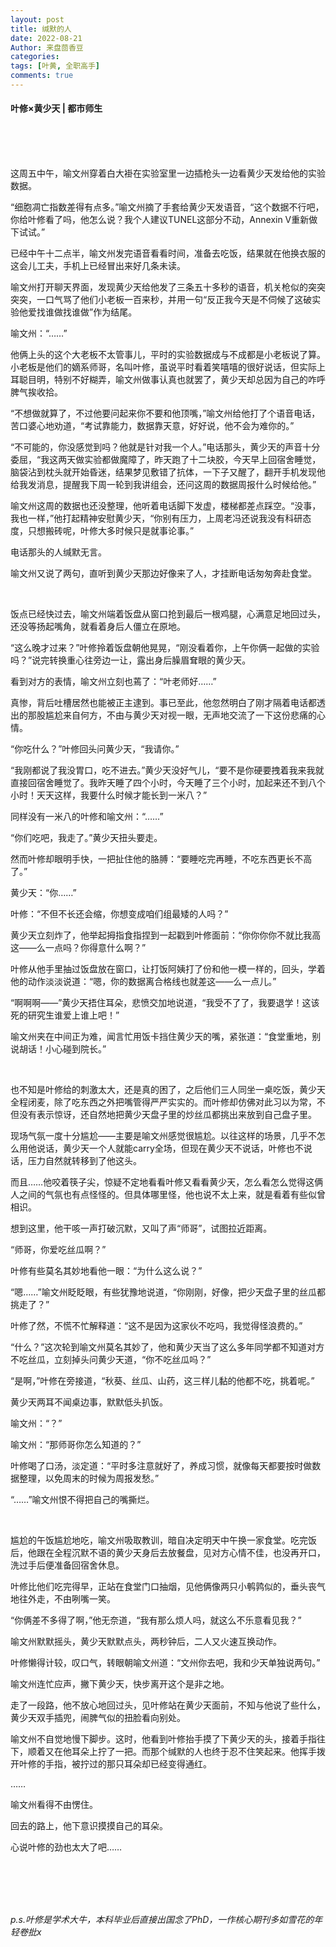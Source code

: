 ```yaml
---
layout: post
title: 缄默的人
date: 2022-08-21
Author: 来盘茴香豆
categories: 
tags: [叶黄, 全职高手]
comments: true
---
```


#### 叶修×黄少天 | 都市师生

<br/>
<br/>
<br/>



这周五中午，喻文州穿着白大褂在实验室里一边插枪头一边看黄少天发给他的实验数据。

“细胞凋亡指数差得有点多。”喻文州摘了手套给黄少天发语音，“这个数据不行吧，你给叶修看了吗，他怎么说？我个人建议TUNEL这部分不动，Annexin V重新做下试试。”

已经中午十二点半，喻文州发完语音看看时间，准备去吃饭，结果就在他换衣服的这会儿工夫，手机上已经冒出来好几条未读。

喻文州打开聊天界面，发现黄少天给他发了三条五十多秒的语音，机关枪似的突突突突，一口气骂了他们小老板一百来秒，并用一句“反正我今天是不伺候了这破实验他爱找谁做找谁做”作为结尾。

喻文州：“……”

他俩上头的这个大老板不太管事儿，平时的实验数据成与不成都是小老板说了算。小老板是他们的嫡系师哥，名叫叶修，虽说平时看着笑嘻嘻的很好说话，但实际上耳聪目明，特别不好糊弄，喻文州做事认真也就罢了，黄少天却总因为自己的咋呼脾气挨收拾。

“不想做就算了，不过他要问起来你不要和他顶嘴，”喻文州给他打了个语音电话，苦口婆心地劝道，“考试靠能力，数据靠天意，好好说，他不会为难你的。”

“不可能的，你没感觉到吗？他就是针对我一个人。”电话那头，黄少天的声音十分委屈，“我这两天做实验都做魔障了，昨天跑了十二块胶，今天早上回宿舍睡觉，脑袋沾到枕头就开始昏迷，结果梦见敷错了抗体，一下子又醒了，翻开手机发现他给我发消息，提醒我下周一轮到我讲组会，还问这周的数据周报什么时候给他。”

喻文州这周的数据也还没整理，他听着电话脚下发虚，楼梯都差点踩空。“没事，我也一样，”他打起精神安慰黄少天，“你别有压力，上周老冯还说我没有科研态度，只想搬砖呢，叶修大多时候只是就事论事。”

电话那头的人缄默无言。

喻文州又说了两句，直听到黄少天那边好像来了人，才挂断电话匆匆奔赴食堂。

<br/>

饭点已经快过去，喻文州端着饭盘从窗口抢到最后一根鸡腿，心满意足地回过头，还没等扬起嘴角，就看着身后人僵立在原地。

“这么晚才过来？”叶修拎着饭盘朝他晃晃，“刚没看着你，上午你俩一起做的实验吗？”说完转换重心往旁边一让，露出身后臊眉耷眼的黄少天。

看到对方的表情，喻文州立刻也蔫了：“叶老师好……”

真惨，背后吐槽居然也能被正主逮到。事已至此，他忽然明白了刚才隔着电话都透出的那股尴尬来自何方，不由与黄少天对视一眼，无声地交流了一下这份悲痛的心情。

“你吃什么？”叶修回头问黄少天，“我请你。”

“我刚都说了我没胃口，吃不进去。”黄少天没好气儿，“要不是你硬要拽着我来我就直接回宿舍睡觉了。我昨天睡了四个小时，今天睡了三个小时，加起来还不到八个小时！天天这样，我要什么时候才能长到一米八？”

同样没有一米八的叶修和喻文州：“……”

“你们吃吧，我走了。”黄少天扭头要走。

然而叶修却眼明手快，一把扯住他的胳膊：“要睡吃完再睡，不吃东西更长不高了。”

黄少天：“你……”

叶修：“不但不长还会缩，你想变成咱们组最矮的人吗？”

黄少天立刻炸了，他举起拇指食指捏到一起戳到叶修面前：“你你你你不就比我高这——么一点吗？你得意什么啊？”

叶修从他手里抽过饭盘放在窗口，让打饭阿姨打了份和他一模一样的，回头，学着他的动作淡淡说道：“嗯，你的数据离合格线也就差这——么一点儿。”

“啊啊啊——”黄少天捂住耳朵，悲愤交加地说道，“我受不了了，我要退学！这该死的研究生谁爱上谁上吧！”

喻文州夹在中间正为难，闻言忙用饭卡挡住黄少天的嘴，紧张道：“食堂重地，别说胡话！小心碰到院长。”

<br/>

也不知是叶修给的刺激太大，还是真的困了，之后他们三人同坐一桌吃饭，黄少天全程闭麦，除了吃东西之外把嘴管得严严实实的。而叶修却仿佛对此习以为常，不但没有表示惊讶，还自然地把黄少天盘子里的炒丝瓜都挑出来放到自己盘子里。

现场气氛一度十分尴尬——主要是喻文州感觉很尴尬。以往这样的场景，几乎不怎么用他说话，黄少天一个人就能carry全场，但现在黄少天不说话，叶修也不说话，压力自然就转移到了他这头。

而且……他咬着筷子尖，惊疑不定地看看叶修又看看黄少天，怎么看怎么觉得这俩人之间的气氛也有点怪怪的。但具体哪里怪，他也说不太上来，就是看着有些似曾相识。

想到这里，他干咳一声打破沉默，又叫了声“师哥”，试图拉近距离。

“师哥，你爱吃丝瓜啊？”

叶修有些莫名其妙地看他一眼：“为什么这么说？”

“嗯……”喻文州眨眨眼，有些犹豫地说道，“你刚刚，好像，把少天盘子里的丝瓜都挑走了？”

叶修了然，不慌不忙解释道：“这不是因为这家伙不吃吗，我觉得怪浪费的。”

“什么？”这次轮到喻文州莫名其妙了，他和黄少天当了这么多年同学都不知道对方不吃丝瓜，立刻掉头问黄少天道，“你不吃丝瓜吗？”

“是啊，”叶修在旁接道，“秋葵、丝瓜、山药，这三样儿黏的他都不吃，挑着呢。”

黄少天两耳不闻桌边事，默默低头扒饭。

喻文州：“？”

喻文州：“那师哥你怎么知道的？”

叶修喝了口汤，淡定道：“平时多注意就好了，养成习惯，就像每天都要按时做数据整理，以免周末的时候为周报发愁。”

“……”喻文州恨不得把自己的嘴撕烂。

<br/>

尴尬的午饭尴尬地吃，喻文州吸取教训，暗自决定明天中午换一家食堂。吃完饭后，他跟在全程沉默不语的黄少天身后去放餐盘，见对方心情不佳，也没再开口，洗过手后便准备回宿舍休息。

叶修比他们吃完得早，正站在食堂门口抽烟，见他俩像两只小鹌鹑似的，垂头丧气地往外走，不由咧嘴一笑。

“你俩差不多得了啊，”他无奈道，“我有那么烦人吗，就这么不乐意看见我？”

喻文州默默摇头，黄少天默默点头，两秒钟后，二人又火速互换动作。

叶修懒得计较，叹口气，转眼朝喻文州道：“文州你去吧，我和少天单独说两句。”

喻文州连忙应声，撇下黄少天，快步离开这个是非之地。

走了一段路，他不放心地回过头，见叶修站在黄少天面前，不知与他说了些什么，黄少天双手插兜，闹脾气似的扭脸看向别处。

喻文州不自觉地慢下脚步。这时，他看到叶修抬手摸了下黄少天的头，接着手指往下，顺着又在他耳朵上拧了一把。而那个缄默的人也终于忍不住笑起来。他挥手拨开叶修的手指，被拧过的那只耳朵却已经变得通红。

……

喻文州看得不由愣住。

回去的路上，他下意识摸摸自己的耳朵。

心说叶修的劲也太大了吧……

<br/><br/><br/><br/>







*p.s.叶修是学术大牛，本科毕业后直接出国念了PhD，一作核心期刊多如雪花的年轻卷批x*



